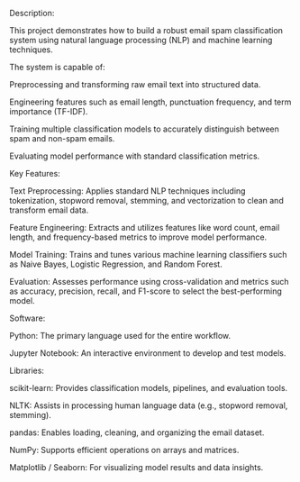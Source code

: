 Description:

This project demonstrates how to build a robust email spam classification system using natural language processing (NLP) and machine learning techniques.

The system is capable of:

Preprocessing and transforming raw email text into structured data.

Engineering features such as email length, punctuation frequency, and term importance (TF-IDF).

Training multiple classification models to accurately distinguish between spam and non-spam emails.

Evaluating model performance with standard classification metrics.

Key Features:

Text Preprocessing: Applies standard NLP techniques including tokenization, stopword removal, stemming, and vectorization to clean and transform email data.

Feature Engineering: Extracts and utilizes features like word count, email length, and frequency-based metrics to improve model performance.

Model Training: Trains and tunes various machine learning classifiers such as Naive Bayes, Logistic Regression, and Random Forest.

Evaluation: Assesses performance using cross-validation and metrics such as accuracy, precision, recall, and F1-score to select the best-performing model.

Software:

Python: The primary language used for the entire workflow.

Jupyter Notebook: An interactive environment to develop and test models.

Libraries:

scikit-learn: Provides classification models, pipelines, and evaluation tools.

NLTK: Assists in processing human language data (e.g., stopword removal, stemming).

pandas: Enables loading, cleaning, and organizing the email dataset.

NumPy: Supports efficient operations on arrays and matrices.

Matplotlib / Seaborn: For visualizing model results and data insights.
